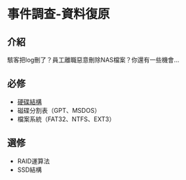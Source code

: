 # 事件調查-資料復原

## 介紹

駭客把log刪了？員工離職惡意刪除NAS檔案？你還有一些機會... 

## 必修

* [ 硬碟結構](https://zh.wikipedia.org/zh-tw/%E7%A1%AC%E7%9B%98)
* 磁碟分割表（GPT、MSDOS）
* 檔案系統（FAT32、NTFS、EXT3）

## 選修

* RAID運算法
* SSD結構